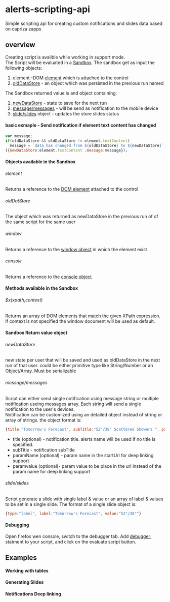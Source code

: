 # alerts-scripting-api
Simple scripting api for creating custom notifications and slides data based on capriza zapps

## overview
Creating script is availble while working in support mode.    
The Script will be evaluated in a [Sandbox](https://developer.mozilla.org/en-US/docs/Mozilla/Tech/XPCOM/Language_Bindings/Components.utils.evalInSandbox). The sandbox get as input the following objects:   
1. element      -DOM [element](#element) which is attached to the control  
2. [oldDataStore](#olddatastore) - an object which was persisted in the previous run named   

The Sandbox returned value is and object containing:  
1. [newDataStore](#newdatastore)        - state to save for the next run  
2. [message/messages](#messagemessages) - will be send as notification to the mobile device  
3. [slide/slides](#slideslides) object  - updates the store slides status  

#### basic exmaple - Send notification if element text content has changed
```javascript
var message;
if(oldDataStore && oldDataStore != element.textContent)
  message = `data has changed from ${oldDataStore} to ${newDataStore}`;
({newDataStore:element.textContent ,message:message});
```
#### Objects available in the Sandbox
###### element 
Returns a reference to the [DOM element](https://developer.mozilla.org/en-US/docs/Web/API/Element) attached to the control
###### oldDatStore
The object which was returned as newDataStore in the previous run of of the same script for the same user
###### window
Returns a reference to the [window object](https://developer.mozilla.org/en-US/docs/Web/API/Window) in which the element exist
###### console
Returns a reference to the [console object](https://developer.mozilla.org/en-US/docs/Web/API/Console)
#### Methods available in the Sandbox
###### $x(xpath,context)
Returns an array of DOM elements that match the given XPath expression.   
If context is not specified the window document will be used as default.
#### Sandbox Return value object
###### newDataStore
new state per user that will be saved and used as oldDataStore in the next run of that user. could be either primitive type like String/Number or an Object/Array. Must be serializable
###### message/messages
Script can either send single notification using message string or multiple notification useing messages array. 
Each string will send a single notification to the user's devices.  
Notification can be customized using an detailed object instead of string or array of strings. the object format is:
```javascript
{title:"Tomorrow's Forecast", subTitle:"52°/38° Scattered Showers ", paramName:"" , paramValue:""}
```
- title (optional) - notification title. alerts name will be used if no title is specified.
- subTitle - notification subTitle
- paramName (optional) - param name in the startUrl for deep linking support
- paramvalue (optional)- param value to be place in the url instead of the param name for deep linking support

###### slide/slides
Script generate a slide with single label & value or an array of label & values to be set in a single slide.
The format of a single slide object is: 
```javascript
{type:"label", label:"Tomorrow's Forecast", value:"52°/38°"}
```

#### Debugging
Open firefox wen console, switch to the debugger tab. Add [debugger;](https://developer.mozilla.org/en-US/docs/Web/JavaScript/Reference/Statements/debugger) statment to your script, and click on the evaluate script button.
## Examples 
#### Working with tables
#### Generating Slides 
#### Notifications Deep linking 
